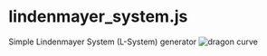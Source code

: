 # lindenmayer_system.js
Simple Lindenmayer System (L-System) generator
![dragon curve](gardhr.github.com/lindenmayer_system.js/img/dragon.png)
